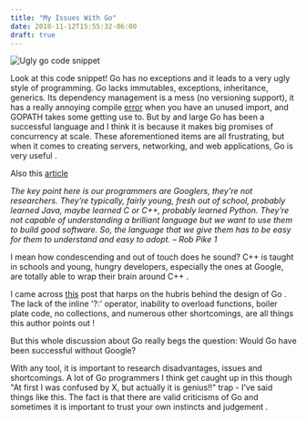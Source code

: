 ```yaml
---
title: "My Issues With Go"
date: 2018-11-12T15:55:32-06:00
draft: true
---
```


![Ugly go code snippet](/imgs/a.png)

Look at this code snippet! Go has no exceptions and it leads to a very ugly style of programming.
Go lacks immutables, exceptions, inheritance, generics. Its dependency management is a mess (no versioning support), it has a really annoying compile [error](https://corte.si/posts/code/go/go-rant.html) when you have an unused import, and GOPATH takes some getting use to. But by and large Go has been a successful language and I think it is because it makes big promises of concurrency at scale. These aforementioned items are all frustrating, but when it comes to creating servers, networking, and web applications, Go is very useful .

Also this [article](http://nomad.uk.net/articles/why-gos-design-is-a-disservice-to-intelligent-programmers.html)


*The key point here is our programmers are Googlers, they’re not researchers. They’re typically, fairly young, fresh out of school, probably learned Java, maybe learned C or C++, probably learned Python. They’re not capable of understanding a brilliant language but we want to use them to build good software. So, the language that we give them has to be easy for them to understand and easy to adopt. – Rob Pike 1*

I mean how condescending and out of touch does he sound? C++ is taught in schools and young, hungry developers, especially the ones at Google, are totally able to wrap their brain around C++ .

I came across [this](http://tmikov.blogspot.com/2015/02/you-dont-like-googles-go-because-you.html) post that harps on the hubris behind the design of Go . The lack of the inline '?:' operator, inability to overload functions, boiler plate code, no collections, and numerous other shortcomings, are all things this author points out !


But this whole discussion about Go really begs the question: Would Go have been successful without Google?


With any tool, it is important to research disadvantages, issues and shortcomings. A lot of Go programmers I think get caught up in this though "At first I was confused by X, but actually it is genius!!" trap - I've said things like this. The fact is that there are valid criticisms of Go and sometimes it is important to trust your own instincts and judgement .
